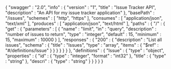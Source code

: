 {
  "swagger" : "2.0",
  "info" : {
    "version" : "1",
    "title" : "Issue Tracker API",
    "description" : "An API for my issue tracker application"
  },
  "basePath" : "/issues",
  "schemes" : [ "http", "https" ],
  "consumes" : [ "application/json", "text/xml" ],
  "produces" : [ "application/json", "text/html" ],
  "paths" : {
    "/" : {
      "get" : {
        "parameters" : [ {
          "name" : "limit",
          "in" : "query",
          "description" : "number of issues to return",
          "type" : "integer",
          "default" : 15,
          "minimum" : 15,
          "maximum" : 10000
        } ],
        "responses" : {
          "200" : {
            "description" : "List all issues",
            "schema" : {
              "title" : "Issues",
              "type" : "array",
              "items" : {
                "$ref" : "#/definitions/Issue"
              }
            }
          }
        }
      }
    }
  },
  "definitions" : {
    "Issue" : {
      "type" : "object",
      "properties" : {
        "id" : {
          "type" : "integer",
          "format" : "int32"
        },
        "title" : {
          "type" : "string"
        },
        "descri" : {
          "type" : "string"
        }
      }
    }
  }
}